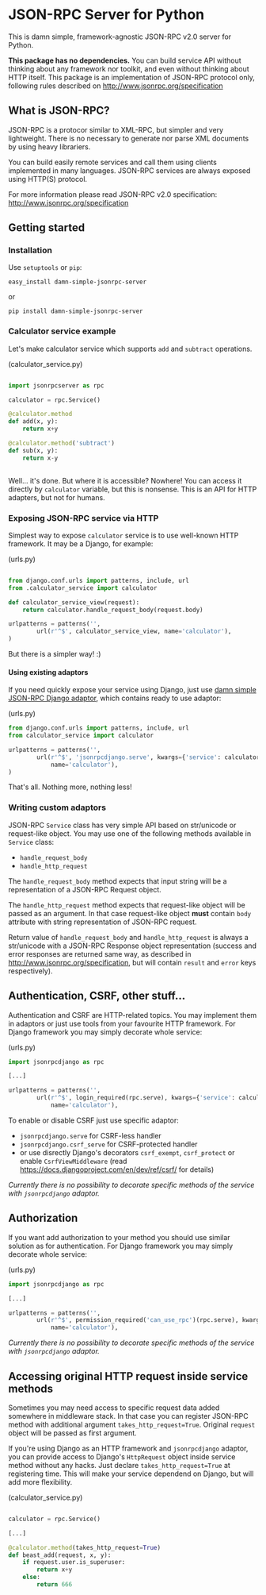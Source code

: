 # JSON-RPC Server for Python

This is damn simple, framework-agnostic JSON-RPC v2.0 server for Python.

**This package has no dependencies.**
You can build service API without thinking about any framework nor toolkit, and even without thinking about HTTP itself.
This package is an implementation of JSON-RPC protocol only, following rules described on http://www.jsonrpc.org/specification

## What is JSON-RPC?

JSON-RPC is a protocor similar to XML-RPC, but simpler and very lightweight.
There is no necessary to generate nor parse XML documents by using heavy librariers. 

You can build easily remote services and call them using clients implemented in many languages.
JSON-RPC services are always exposed using HTTP(S) protocol.

For more information please read JSON-RPC v2.0 specification: http://www.jsonrpc.org/specification

## Getting started

### Installation

Use `setuptools` or `pip`:

```
easy_install damn-simple-jsonrpc-server
```

or

```
pip install damn-simple-jsonrpc-server
```

### Calculator service example

Let's make calculator service which supports `add` and `subtract` operations. 

(calculator_service.py)
```python

import jsonrpcserver as rpc

calculator = rpc.Service()

@calculator.method
def add(x, y):
    return x+y

@calculator.method('subtract')
def sub(x, y):
    return x-y
    
```

Well... it's done. But where it is accessible? Nowhere! 
You can access it directly by `calculator` variable, but this is nonsense.
This is an API for HTTP adapters, but not for humans.


### Exposing JSON-RPC service via HTTP

Simplest way to expose `calculator` service is to use well-known HTTP framework.
It may be a Django, for example:

(urls.py)
```python

from django.conf.urls import patterns, include, url
from .calculator_service import calculator

def calculator_service_view(request):
    return calculator.handle_request_body(request.body)

urlpatterns = patterns('',
        url(r'^$', calculator_service_view, name='calculator'),
)
```

But there is a simpler way! :)


#### Using existing adaptors

If you need quickly expose your service using Django, just use [damn simple JSON-RPC Django adaptor](https://pypi.python.org/pypi/damn-simple-jsonrpc-server-django),
which contains ready to use adaptor:

(urls.py)
```python
from django.conf.urls import patterns, include, url
from calculator_service import calculator

urlpatterns = patterns('',
        url(r'^$', 'jsonrpcdjango.serve', kwargs={'service': calculator},
            name='calculator'),
)
```

That's all. Nothing more, nothing less!


### Writing custom adaptors

JSON-RPC `Service` class has very simple API based on str/unicode or request-like object.
You may use one of the following methods available in `Service` class:
  - `handle_request_body`
  - `handle_http_request`
  
The `handle_request_body` method expects that input string will be a representation of a JSON-RPC Request object. 

The `handle_http_request` method expects that request-like object will be passed as an argument. 
In that case request-like object **must** contain `body` attribute with string representation 
of JSON-RPC request.

Return value of `handle_request_body` and `handle_http_request` is always a str/unicode
with a JSON-RPC Response object representation (success and error responses are returned
same way, as described in http://www.jsonrpc.org/specification, but will contain `result`
and `error` keys respectively).


## Authentication, CSRF, other stuff...

Authentication and CSRF are HTTP-related topics. 
You may implement them in adaptors or just use tools from your favourite HTTP framework.
For Django framework you may simply decorate whole service:

(urls.py)
```python
import jsonrpcdjango as rpc

[...]

urlpatterns = patterns('',
        url(r'^$', login_required(rpc.serve), kwargs={'service': calculator},
            name='calculator'),
```

To enable or disable CSRF just use specific adaptor:
  - `jsonrpcdjango.serve` for CSRF-less handler
  - `jsonrpcdjango.csrf_serve` for CSRF-protected handler
  - or use disrectly Django's decorators `csrf_exempt`, `csrf_protect` or enable `CsrfViewMiddleware` (read https://docs.djangoproject.com/en/dev/ref/csrf/ for details) 

*Currently there is no possibility to decorate specific methods of the service with `jsonrpcdjango` adaptor.*

## Authorization

If you want add authorization to your method you should use similar solution as for authentication. 
For Django framework you may simply decorate whole service:

(urls.py)
```python
import jsonrpcdjango as rpc

[...]

urlpatterns = patterns('',
        url(r'^$', permission_required('can_use_rpc')(rpc.serve), kwargs={'service': calculator},
            name='calculator'),
```

*Currently there is no possibility to decorate specific methods of the service with `jsonrpcdjango` adaptor.*

## Accessing original HTTP request inside service methods

Sometimes you may need access to specific request data added somewhere
in middleware stack. In that case you can register JSON-RPC method with
additional argument `takes_http_request=True`. Original `request` object
will be passed as first argument.

If you're using Django as an HTTP framework and `jsonrpcdjango` adaptor,
you can provide access to Django's `HttpRequest` object inside service method
without any hacks. Just declare `takes_http_request=True` at registering
time. This will make your service dependend on Django, but will add more flexibility.


(calculator_service.py)
```python

calculator = rpc.Service()

[...]

@calculator.method(takes_http_request=True)
def beast_add(request, x, y):
    if request.user.is_superuser:
        return x+y
    else:
        return 666

```

